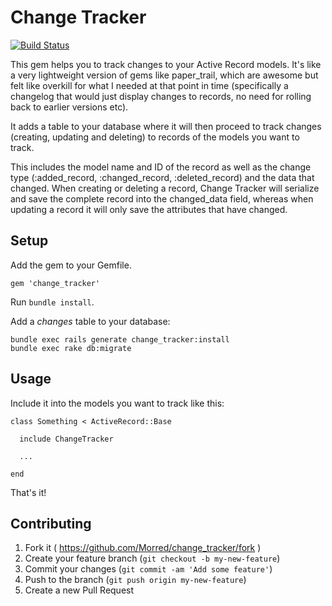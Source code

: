 # Change Tracker
[![Build Status](https://travis-ci.org/Morred/change_tracker.svg?branch=master)](https://travis-ci.org/Morred/change_tracker)

This gem helps you to track changes to your Active Record models. It's like a very lightweight version of gems like paper_trail, which are awesome but felt like overkill for what I needed at that point in time (specifically a changelog that would just display changes to records, no need for rolling back to earlier versions etc).

It adds a table to your database where it will then proceed to track changes (creating, updating and deleting) to records of the models you want to track. 

This includes the model name and ID of the record as well as the change type (:added_record, :changed_record, :deleted_record) and the data that changed.
When creating or deleting a record, Change Tracker will serialize and save the complete record into the changed_data field, whereas when updating a record it will only save the attributes that have changed.


## Setup

Add the gem to your Gemfile.
```
gem 'change_tracker'
```
Run `bundle install`.

Add a *changes* table to your database:
```
bundle exec rails generate change_tracker:install
bundle exec rake db:migrate
```

## Usage

Include it into the models you want to track like this:

```
class Something < ActiveRecord::Base

  include ChangeTracker

  ...

end
```
That's it!


## Contributing

1. Fork it ( https://github.com/Morred/change_tracker/fork )
2. Create your feature branch (`git checkout -b my-new-feature`)
3. Commit your changes (`git commit -am 'Add some feature'`)
4. Push to the branch (`git push origin my-new-feature`)
5. Create a new Pull Request